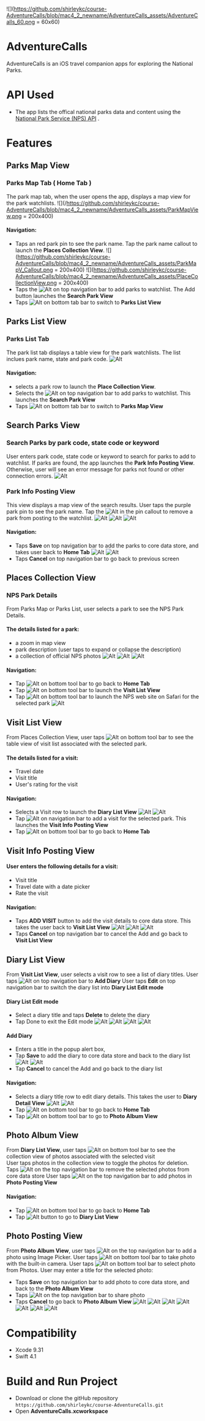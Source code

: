 ![](https://github.com/shirleykc/course-AdventureCalls/blob/mac4_2_newname/AdventureCalls_assets/AdventureCalls_60.png = 60x60)
#  AdventureCalls
AdventureCalls is an iOS travel companion apps for exploring the National Parks.  
# API Used
- The app lists the offical national parks data and content using the [National Park Service (NPS) API](https://www.nps.gov/subjects/developer/api-documentation.htm) .
# Features
## Parks Map View
### Parks Map Tab ( Home Tab )
The park map tab, when the user opens the app, displays a map view for the park watchlists.
![](/https://github.com/shirleykc/course-AdventureCalls/blob/mac4_2_newname/AdventureCalls_assets/ParkMapView.png = 200x400)
#### Navigation:
- Taps an red park pin to see the park name.  Tap the park name callout to launch the **Places Collection View**.
![](https://github.com/shirleykc/course-AdventureCalls/blob/mac4_2_newname/AdventureCalls_assets/ParkMapV_Callout.png = 200x400) ![](https://github.com/shirleykc/course-AdventureCalls/blob/mac4_2_newname/AdventureCalls_assets/PlaceCollectionView.png = 200x400)
- Taps the ![Alt](https://github.com/shirleykc/course-AdventureCalls/blob/mac4_2_newname/AdventureCalls_assets/AdventureCalls_assets/icon_addpin.png) on top navigation bar to add parks to watchlist.  The Add button launches the **Search Park View**
- Taps ![Alt](https://github.com/shirleykc/course-AdventureCalls/blob/mac4_2_newname/AdventureCalls_assets/icon_listview-selected.png) on bottom tab bar to switch to **Parks List View**
## Parks List View
### Parks List Tab
The park list tab displays a table view for the park watchlists.   The list inclues park name, state and park code.
![Alt](https://github.com/shirleykc/course-AdventureCalls/blob/mac4_2_newname/AdventureCalls_assets/ParkListView.png)
#### Navigation:
- selects a park row to launch the **Place Collection View**.
- Selects the ![Alt](https://github.com/shirleykc/course-AdventureCalls/blob/mac4_2_newname/AdventureCalls_assets/icon_addpin.png) on top navigation bar to add parks to watchlist.  This launches the **Search Park View**
- Taps ![Alt](https://github.com/shirleykc/course-AdventureCalls/blob/mac4_2_newname/AdventureCalls_assets/icon_mapview-selected.png) on bottom tab bar to switch to **Parks Map View**
## Search Parks View
### Search Parks by park code, state code or keyword
User enters park code, state code or keyword to search for parks to add to watchlist.  If parks are found, the app launches the **Park Info Posting View**.  Otherwise, user will see an error message for parks not found or other connection errors.
![Alt](https://github.com/shirleykc/course-AdventureCalls/blob/mac4_2_newname/AdventureCalls_assets/SearchParkV_NotFound.png)
### Park Info Posting View
This view displays a map view of the search results.  User taps the purple park pin to see the park name.  Tap the ![Alt](https://github.com/shirleykc/course-AdventureCalls/blob/mac4_2_newname/AdventureCalls_assets/AdventureCalls_assets/icon_trash.png) in the pin callout to remove a park from posting to the watchlist.
![Alt](https://github.com/shirleykc/course-AdventureCalls/blob/mac4_2_newname/AdventureCalls_assets/SearchParkView.png) ![Alt](https://github.com/shirleykc/course-AdventureCalls/blob/mac4_2_newname/AdventureCalls_assets/ParkInfoPostingView.png) ![Alt](https://github.com/shirleykc/course-AdventureCalls/blob/mac4_2_newname/AdventureCalls_assets/ParkInfoPostingV_Callout.png) 
#### Navigation:
- Taps **Save** on top navigation bar to add the parks to core data store, and takes user back to **Home Tab**
![Alt](https://github.com/shirleykc/course-AdventureCalls/blob/mac4_2_newname/AdventureCalls_assets/ParkInfoPostingV_Save.png) ![Alt](https://github.com/shirleykc/course-AdventureCalls/blob/mac4_2_newname/AdventureCalls_assets/ParkInfoPostingV_DoneSave.png)
- Taps **Cancel** on top navigation bar to go back to previous screen
## Places Collection View
### NPS Park Details
From Parks Map or Parks List, user selects a park to see the NPS Park Details.
#### The details listed for a park:
- a zoom in map view
- park description (user taps to expand or collapse the description)
- a collection of official NPS photos
![Alt](https://github.com/shirleykc/course-AdventureCalls/blob/mac4_2_newname/AdventureCalls_assets/ParkListV_SelectRow.png) ![Alt](https://github.com/shirleykc/course-AdventureCalls/blob/mac4_2_newname/AdventureCalls_assets/PlaceCollectionView.png) ![Alt](https://github.com/shirleykc/course-AdventureCalls/blob/mac4_2_newname/AdventureCalls_assets/PlaceCollectionV_Callout_Expand.png)
#### Navigation:
- Tap ![Alt](https://github.com/shirleykc/course-AdventureCalls/blob/mac4_2_newname/AdventureCalls_assets/icon_home.png) on bottom tool bar to go back to **Home Tab**
- Tap ![Alt](https://github.com/shirleykc/course-AdventureCalls/blob/mac4_2_newname/AdventureCalls_assets/icon_plane.png) on bottom tool bar to launch the **Visit List View**
- Tap ![Alt](https://github.com/shirleykc/course-AdventureCalls/blob/mac4_2_newname/AdventureCalls_assets/icon_info.png) on bottom tool bar to launch the NPS web site on Safari for the selected park
![Alt](https://github.com/shirleykc/course-AdventureCalls/blob/mac4_2_newname/AdventureCalls_assets/PlaceCollectionV_Info.png)
## Visit List View
From Places Collection View, user taps ![Alt](https://github.com/shirleykc/course-AdventureCalls/blob/mac4_2_newname/AdventureCalls_assets/icon_plane.png) on bottom tool bar to see the table view of visit list associated with the selected park.
#### The details listed for a visit:
- Travel date
- Visit title
- User's rating for the visit
#### Navigation:
- Selects a Visit row to launch the **Diary List View**
![Alt](https://github.com/shirleykc/course-AdventureCalls/blob/mac4_2_newname/AdventureCalls_assets/VisitListV_SelectRow.png) ![Alt](https://github.com/shirleykc/course-AdventureCalls/blob/mac4_2_newname/AdventureCalls_assets/DiaryListView.png)
- Tap ![Alt](https://github.com/shirleykc/course-AdventureCalls/blob/mac4_2_newname/AdventureCalls_assets/icon_addpin.png) on navigation bar to add a visit for the selected park.  This launches the **Visit Info Posting View** 
- Tap ![Alt](https://github.com/shirleykc/course-AdventureCalls/blob/mac4_2_newname/AdventureCalls_assets/icon_home.png) on bottom tool bar to go back to **Home Tab**
## Visit Info Posting View
#### User enters the following details for a visit:
- Visit title
- Travel date with a date picker
- Rate the visit 
#### Navigation:
- Taps **ADD VISIT** button to add the visit details to core data store.  This takes the user back to **Visit List View**
![Alt](https://github.com/shirleykc/course-AdventureCalls/blob/mac4_2_newname/AdventureCalls_assets/VisitInfoPostingV_Calendar.png) ![Alt](https://github.com/shirleykc/course-AdventureCalls/blob/mac4_2_newname/AdventureCalls_assets/VisitInfoPostingView.png) ![Alt](https://github.com/shirleykc/course-AdventureCalls/blob/mac4_2_newname/AdventureCalls_assets/VisitListView.png)
- Taps **Cancel** on top navigation bar to cancel the Add and go back to **Visit List View**
## Diary List View
From **Visit List View**, user selects a visit row to see a list of diary titles.
User taps ![Alt](https://github.com/shirleykc/course-AdventureCalls/blob/mac4_2_newname/AdventureCalls_assets/icon_addpin.png) on top navigation bar to **Add Diary**
User taps **Edit** on top navigation bar to switch the diary list into **Diary List Edit mode**
#### Diary List Edit mode
- Select a diary title and taps **Delete** to delete the diary
- Tap Done to exit the Edit mode
![Alt](https://github.com/shirleykc/course-AdventureCalls/blob/mac4_2_newname/AdventureCalls_assets/DiaryListV_Edit.png) ![Alt](https://github.com/shirleykc/course-AdventureCalls/blob/mac4_2_newname/AdventureCalls_assets/DiaryListV_Delete.png) ![Alt](https://github.com/shirleykc/course-AdventureCalls/blob/mac4_2_newname/AdventureCalls_assets/DiaryListV_DeleteDone.png) ![Alt](https://github.com/shirleykc/course-AdventureCalls/blob/mac4_2_newname/AdventureCalls_assets/DiaryListView.png)
#### Add Diary
- Enters a title in the popup alert box, 
- Tap **Save** to add the diary to core data store and back to the diary list
![Alt](https://github.com/shirleykc/course-AdventureCalls/blob/mac4_2_newname/AdventureCalls_assets/DiaryListV_Title.png) ![Alt](https://github.com/shirleykc/course-AdventureCalls/blob/mac4_2_newname/AdventureCalls_assets/DiaryListView.png)
- Tap **Cancel** to cancel the Add and go back to the diary list
#### Navigation:
- Selects a diary title row to edit diary details.  This takes the user to **Diary Detail View**
![Alt](https://github.com/shirleykc/course-AdventureCalls/blob/mac4_2_newname/AdventureCalls_assets/DiaryListV_SelectRow.png) ![Alt](https://github.com/shirleykc/course-AdventureCalls/blob/mac4_2_newname/AdventureCalls_assets/DiaryDetailView.png)
- Tap ![Alt](https://github.com/shirleykc/course-AdventureCalls/blob/mac4_2_newname/AdventureCalls_assets/icon_home.png) on bottom tool bar to go back to **Home Tab**
- Tap ![Alt](https://github.com/shirleykc/course-AdventureCalls/blob/mac4_2_newname/AdventureCalls_assets/icon_camera.png) on bottom tool bar to go to **Photo Album View**
## Photo Album View
From **Diary List View**, user taps ![Alt](https://github.com/shirleykc/course-AdventureCalls/blob/mac4_2_newname/AdventureCalls_assets/icon_camera.png) on bottom tool bar to see the collection view of photos associated with the selected visit  
User taps photos in the collection view to toggle the photos for deletion.  Taps ![Alt](https://github.com/shirleykc/course-AdventureCalls/blob/mac4_2_newname/AdventureCalls_assets/icon_trash.png) on the top navigation bar to remove the selected photos from core data store
User taps ![Alt](https://github.com/shirleykc/course-AdventureCalls/blob/mac4_2_newname/AdventureCalls_assets/icon_addpin.png) on the top navigation bar to add photos in **Photo Posting View**
#### Navigation:
- Tap ![Alt](https://github.com/shirleykc/course-AdventureCalls/blob/mac4_2_newname/AdventureCalls_assets/icon_home.png) on bottom tool bar to go back to **Home Tab**
- Tap ![Alt](https://github.com/shirleykc/course-AdventureCalls/blob/mac4_2_newname/AdventureCalls_assets/icon_diaryview-deselected.png) button to go to **Diary List View**
## Photo Posting View
From **Photo Album View**, user taps ![Alt](https://github.com/shirleykc/course-AdventureCalls/blob/mac4_2_newname/AdventureCalls_assets/icon_addpin.png) on the top navigation bar to add a photo using Image Picker.
User taps ![Alt](https://github.com/shirleykc/course-AdventureCalls/blob/mac4_2_newname/AdventureCalls_assets/icon_camera.png) on bottom tool bar to take photo with the built-in camera.
User taps ![Alt](https://github.com/shirleykc/course-AdventureCalls/blob/mac4_2_newname/AdventureCalls_assets/icon_images.png) on bottom tool bar to select photo from Photos.
User may enter a title for the selected photo:
- Taps **Save** on top navigation bar to add photo to core data store, and back to the **Photo Album View**
- Taps ![Alt](https://github.com/shirleykc/course-AdventureCalls/blob/mac4_2_newname/AdventureCalls_assets/icon_share.png) on the top navigation bar to share photo
- Taps **Cancel** to go back to **Photo Album View**
![Alt](https://github.com/shirleykc/course-AdventureCalls/blob/mac4_2_newname/AdventureCalls_assets/PhotoPostingView.png) ![Alt](https://github.com/shirleykc/course-AdventureCalls/blob/mac4_2_newname/AdventureCalls_assets/PhotoPostingV_ImagePicker_Camera.png)
![Alt](https://github.com/shirleykc/course-AdventureCalls/blob/mac4_2_newname/AdventureCalls_assets/PhotoPostingV_ImageTitle.png) ![Alt](https://github.com/shirleykc/course-AdventureCalls/blob/mac4_2_newname/AdventureCalls_assets/PhotoPostingV_Image.png) ![Alt](https://github.com/shirleykc/course-AdventureCalls/blob/mac4_2_newname/AdventureCalls_assets/PhotoPostingV_ImageTitle.png) ![Alt](https://github.com/shirleykc/course-AdventureCalls/blob/mac4_2_newname/AdventureCalls_assets/PhotoPostingV_Image.png) ![Alt](https://github.com/shirleykc/course-AdventureCalls/blob/mac4_2_newname/AdventureCalls_assets/PhotoAlbumView.png)
# Compatibility
- Xcode 9.31
- Swift 4.1
# Build and Run Project
- Download or clone the gitHub repository `https://github.com/shirleykc/course-AdventureCalls.git`
- Open **AdventureCalls.xcworkspace**











